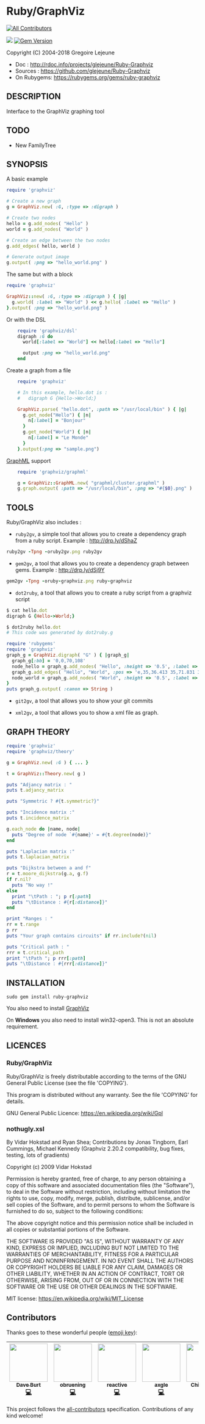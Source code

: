# Ruby/GraphViz
[![All Contributors](https://img.shields.io/badge/all_contributors-6-orange.svg?style=flat-square)](#contributors)

[<img src="https://secure.travis-ci.org/glejeune/Ruby-Graphviz.svg"
/>](https://travis-ci.org/glejeune/Ruby-Graphviz) [<img
src="https://badge.fury.io/rb/ruby-graphviz.svg" alt="Gem Version"
/>](https://rubygems.org/gems/ruby-graphviz)

Copyright (C) 2004-2018 Gregoire Lejeune

* Doc : http://rdoc.info/projects/glejeune/Ruby-Graphviz
* Sources : https://github.com/glejeune/Ruby-Graphviz
* On Rubygems: https://rubygems.org/gems/ruby-graphviz

## DESCRIPTION

Interface to the GraphViz graphing tool

## TODO

* New FamilyTree


## SYNOPSIS

A basic example

```ruby
require 'graphviz'

# Create a new graph
g = GraphViz.new( :G, :type => :digraph )

# Create two nodes
hello = g.add_nodes( "Hello" )
world = g.add_nodes( "World" )

# Create an edge between the two nodes
g.add_edges( hello, world )

# Generate output image
g.output( :png => "hello_world.png" )
```

The same but with a block

```ruby
require 'graphviz'

GraphViz::new( :G, :type => :digraph ) { |g|
  g.world( :label => "World" ) << g.hello( :label => "Hello" )
}.output( :png => "hello_world.png" )
```

Or with the DSL

```ruby
    require 'graphviz/dsl'
    digraph :G do
      world[:label => "World"] << hello[:label => "Hello"]

      output :png => "hello_world.png"
    end
```

Create a graph from a file 

```ruby
    require 'graphviz'

    # In this example, hello.dot is :
    #   digraph G {Hello->World;}

    GraphViz.parse( "hello.dot", :path => "/usr/local/bin" ) { |g|
      g.get_node("Hello") { |n|
        n[:label] = "Bonjour"
      }
      g.get_node("World") { |n|
        n[:label] = "Le Monde"
      }
    }.output(:png => "sample.png")
```

[GraphML](http://graphml.graphdrawing.org/) support

```ruby
    require 'graphviz/graphml'

    g = GraphViz::GraphML.new( "graphml/cluster.graphml" )
    g.graph.output( :path => "/usr/local/bin", :png => "#{$0}.png" )
```

## TOOLS

Ruby/GraphViz also includes :

* `ruby2gv`, a simple tool that allows you to create a dependency graph from a ruby script. Example : http://drp.ly/dShaZ

```ruby
ruby2gv -Tpng -oruby2gv.png ruby2gv
```

* `gem2gv`, a tool that allows you to create a dependency graph between gems. Example : http://drp.ly/dSj9Y

```ruby
gem2gv -Tpng -oruby-graphviz.png ruby-graphviz
```

* `dot2ruby`, a tool that allows you to create a ruby script from a graphviz script

```ruby
$ cat hello.dot
digraph G {Hello->World;}

$ dot2ruby hello.dot
# This code was generated by dot2ruby.g

require 'rubygems'
require 'graphviz'
graph_g = GraphViz.digraph( "G" ) { |graph_g|
  graph_g[:bb] = '0,0,70,108'
  node_hello = graph_g.add_nodes( "Hello", :height => '0.5', :label => '\N', :pos => '35,90', :width => '0.88889' )
  graph_g.add_edges( "Hello", "World", :pos => 'e,35,36.413 35,71.831 35,64.131 35,54.974 35,46.417' )
  node_world = graph_g.add_nodes( "World", :height => '0.5', :label => '\N', :pos => '35,18', :width => '0.97222' )
}
puts graph_g.output( :canon => String )
```

* `git2gv`, a tool that allows you to show your git commits

* `xml2gv`, a tool that allows you to show a xml file as graph.


## GRAPH THEORY

```ruby
require 'graphviz'
require 'graphviz/theory'

g = GraphViz.new( :G ) { ... }

t = GraphViz::Theory.new( g )

puts "Adjancy matrix : "
puts t.adjancy_matrix

puts "Symmetric ? #{t.symmetric?}"

puts "Incidence matrix :"
puts t.incidence_matrix

g.each_node do |name, node|
  puts "Degree of node `#{name}' = #{t.degree(node)}"
end

puts "Laplacian matrix :"
puts t.laplacian_matrix

puts "Dijkstra between a and f"
r = t.moore_dijkstra(g.a, g.f)
if r.nil?
  puts "No way !"
else
  print "\tPath : "; p r[:path]
  puts "\tDistance : #{r[:distance]}"
end

print "Ranges : "
rr = t.range
p rr
puts "Your graph contains circuits" if rr.include?(nil)

puts "Critical path : "
rrr = t.critical_path
print "\tPath "; p rrr[:path]
puts "\tDistance : #{rrr[:distance]}"
```

## INSTALLATION

```
sudo gem install ruby-graphviz
```

You also need to install [GraphViz](http://www.graphviz.org) 

On **Windows** you also need to install win32-open3. This is not an absolute
requirement.

## LICENCES

### Ruby/GraphViz 

Ruby/GraphViz is freely distributable according to the terms of the GNU
General Public License (see the file 'COPYING').

This program is distributed without any warranty. See the file 'COPYING' for
details.

GNU General Public Licence: https://en.wikipedia.org/wiki/Gpl

### nothugly.xsl

By Vidar Hokstad and Ryan Shea; Contributions by Jonas Tingborn, Earl
Cummings, Michael Kennedy (Graphviz 2.20.2 compatibility, bug fixes, testing,
lots of gradients)

Copyright (c) 2009 Vidar Hokstad

Permission is hereby granted, free of charge, to any person obtaining a copy
of this software and associated documentation files (the "Software"), to deal
in the Software without restriction, including without limitation the rights
to use, copy, modify, merge, publish, distribute, sublicense, and/or sell
copies of the Software, and to permit persons to whom the Software is
furnished to do so, subject to the following conditions:

The above copyright notice and this permission notice shall be included in all
copies or substantial portions of the Software.

THE SOFTWARE IS PROVIDED "AS IS", WITHOUT WARRANTY OF ANY KIND, EXPRESS OR
IMPLIED, INCLUDING BUT NOT LIMITED TO THE WARRANTIES OF MERCHANTABILITY,
FITNESS FOR A PARTICULAR PURPOSE AND NONINFRINGEMENT. IN NO EVENT SHALL THE
AUTHORS OR COPYRIGHT HOLDERS BE LIABLE FOR ANY CLAIM, DAMAGES OR OTHER
LIABILITY, WHETHER IN AN ACTION OF CONTRACT, TORT OR OTHERWISE, ARISING FROM,
OUT OF OR IN CONNECTION WITH THE SOFTWARE OR THE USE OR OTHER DEALINGS IN THE
SOFTWARE.

MIT license: https://en.wikipedia.org/wiki/MIT_License

## Contributors

Thanks goes to these wonderful people ([emoji key](https://github.com/kentcdodds/all-contributors#emoji-key)):

<!-- ALL-CONTRIBUTORS-LIST:START - Do not remove or modify this section -->
<!-- prettier-ignore -->
| [<img src="https://avatars0.githubusercontent.com/u/139988?v=4" width="100px;"/><br /><sub><b>Dave Burt</b></sub>](https://github.com/dburt)<br />[💻](https://github.com/glejeune/Ruby-Graphviz/commits?author=dburt "Code") | [<img src="https://avatars2.githubusercontent.com/u/146361?v=4" width="100px;"/><br /><sub><b>obruening</b></sub>](https://github.com/obruening)<br />[💻](https://github.com/glejeune/Ruby-Graphviz/commits?author=obruening "Code") | [<img src="https://avatars0.githubusercontent.com/u/49928?v=4" width="100px;"/><br /><sub><b>reactive</b></sub>](https://github.com/reactive)<br />[💻](https://github.com/glejeune/Ruby-Graphviz/commits?author=reactive "Code") | [<img src="https://avatars2.githubusercontent.com/u/21093?v=4" width="100px;"/><br /><sub><b>axgle</b></sub>](https://github.com/axgle)<br />[💻](https://github.com/glejeune/Ruby-Graphviz/commits?author=axgle "Code") | [<img src="https://avatars1.githubusercontent.com/u/22006?v=4" width="100px;"/><br /><sub><b>Chip Malice</b></sub>](https://github.com/hipe)<br />[💻](https://github.com/glejeune/Ruby-Graphviz/commits?author=hipe "Code") | [<img src="https://avatars3.githubusercontent.com/u/101456?v=4" width="100px;"/><br /><sub><b>Stefan Stüben</b></sub>](https://github.com/MSNexploder)<br />[💻](https://github.com/glejeune/Ruby-Graphviz/commits?author=MSNexploder "Code") |
| :---: | :---: | :---: | :---: | :---: | :---: |
<!-- ALL-CONTRIBUTORS-LIST:END -->

This project follows the [all-contributors](https://github.com/kentcdodds/all-contributors) specification. Contributions of any kind welcome!